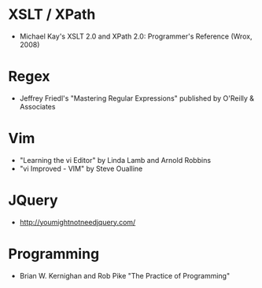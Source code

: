 # XSLT / XPath
- Michael Kay's XSLT 2.0 and XPath 2.0: Programmer's Reference (Wrox, 2008)

# Regex
- Jeffrey Friedl's "Mastering Regular Expressions" published by O'Reilly & Associates

# Vim
- "Learning the vi Editor" by Linda Lamb and Arnold Robbins
- "vi Improved - VIM" by Steve Oualline

# JQuery
- http://youmightnotneedjquery.com/

# Programming
- Brian W. Kernighan and Rob Pike "The Practice of Programming"
